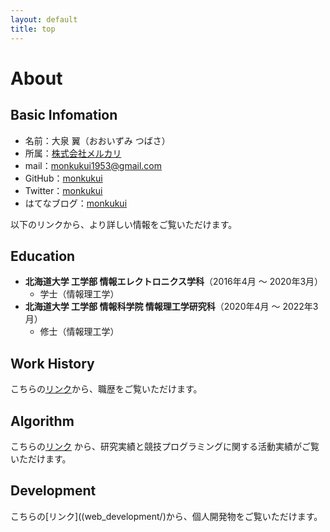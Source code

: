 ```yaml
---
layout: default
title: top
---
```


# About

## Basic Infomation
- 名前：大泉 翼（おおいずみ つばさ）
- 所属：[株式会社メルカリ](https://about.mercari.com/)
- mail：monkukui1953@gmail.com
- GitHub：[monkukui](https://github.com/monkukui/)
- Twitter：[monkukui](https://twitter.com/monkukui/)
- はてなブログ：[monkukui](https://monkukui.hatenablog.com/)

以下のリンクから、より詳しい情報をご覧いただけます。

## Education
- **北海道大学 工学部 情報エレクトロニクス学科**（2016年4月 ～ 2020年3月）
  - 学士（情報理工学）
- **北海道大学 工学部 情報科学院 情報理工学研究科**（2020年4月 ～ 2022年3月）
  - 修士（情報理工学）

## Work History
こちらの[リンク](work_histor/)から、職歴をご覧いただけます。

## Algorithm
こちらの[リンク](algorithm/) から、研究実績と競技プログラミングに関する活動実績がご覧いただけます。

## Development
こちらの[リンク]((web_development/)から、個人開発物をご覧いただけます。

